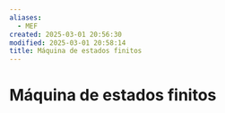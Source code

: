 ```yaml
---
aliases:
  - MEF
created: 2025-03-01 20:56:30
modified: 2025-03-01 20:58:14
title: Máquina de estados finitos
---
```


# Máquina de estados finitos
